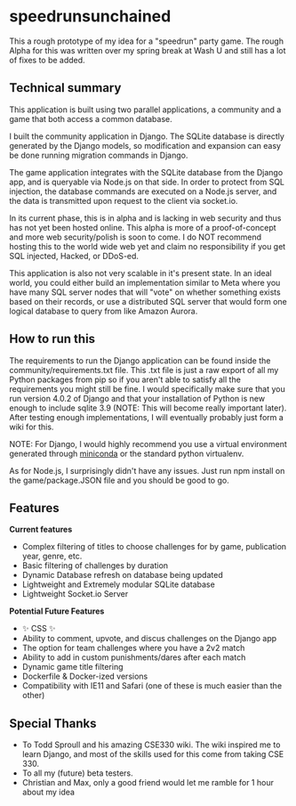 # speedrunsunchained
 
This a rough prototype of my idea for a "speedrun" party game. The rough Alpha for this was written over my spring break at Wash U and still has a lot of fixes to be added.

## Technical summary

This application is built using two parallel applications, a community and a game that both access a common database.

I built the community application in Django. The SQLite database is directly generated by the Django models, so modification and expansion can easy be done running migration commands in Django.

The game application integrates with the SQLite database from the Django app, and is queryable via Node.js on that side. In order to protect from SQL injection, the database commands are executed on a Node.js server, and the data is transmitted upon request to the client via socket.io.

In its current phase, this is in alpha and is lacking in web security and thus has not yet been hosted online. This alpha is more of a proof-of-concept and more web security/polish is soon to come. I do NOT recommend hosting this to the world wide web yet and claim no responsibility if you get SQL injected, Hacked, or DDoS-ed. 

This application is also not very scalable in it's present state. In an ideal world, you could either build an implementation similar to Meta where you have many SQL server nodes that will "vote" on whether something exists based on their records, or use a distributed SQL server that would form one logical database to query from like Amazon Aurora.

## How to run this

The requirements to run the Django application can be found inside the community/requirements.txt file. This .txt file is just a raw export of all my Python packages from pip so if you aren't able to satisfy all the requirements you might still be fine. I would specifically make sure that you run version 4.0.2 of Django and that your installation of Python is new enough to include sqlite 3.9 (NOTE: This will become really important later). After testing enough implementations, I will eventually probably just form a wiki for this.

NOTE: For Django, I would highly recommend you use a virtual environment generated through <a href="https://docs.conda.io/en/latest/miniconda.html">miniconda</a> or the standard python virtualenv.

As for Node.js, I surprisingly didn't have any issues. Just run npm install on the game/package.JSON file and you should be good to go.

## Features

<strong>Current features</strong>

<ul>
    <li>Complex filtering of titles to choose challenges for by game, publication year, genre, etc.</li>
    <li>Basic filtering of challenges by duration</li>
    <li>Dynamic Database refresh on database being updated</li>
    <li>Lightweight and Extremely modular SQLite database </li>
    <li>Lightweight Socket.io Server</li>
</ul>

<strong>Potential Future Features</strong>

<ul>
    <li> ✨ CSS ✨ </li>
    <li>Ability to comment, upvote, and discus challenges on the Django app</li>
    <li>The option for team challenges where you have a 2v2 match</li>
    <li>Ability to add in custom punishments/dares after each match</li>
    <li>Dynamic game title filtering</li>
    <li>Dockerfile & Docker-ized versions</li>
    <li>Compatibility with IE11 and Safari (one of these is much easier than the other)</li>
</ul>

## Special Thanks

<ul>
    <li>To Todd Sproull and his amazing CSE330 wiki. The wiki inspired me to learn Django, and most of the skills used for this come from taking CSE 330.</li>
    <li>To all my (future) beta testers. </li>
    <li>Christian and Max, only a good friend would let me ramble for 1 hour about my idea</li>
</ul>
